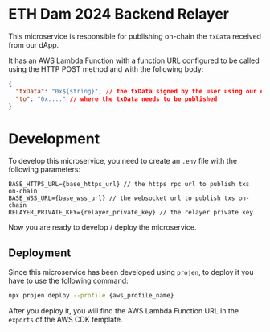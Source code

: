 # ETH Dam 2024 Backend Relayer

This microservice is responsible for publishing on-chain the `txData` received from our dApp.

It has an AWS Lambda Function with a function URL configured to be called using the HTTP POST method and with the following body:

```json
{
  "txData": "0x${string}", // the txData signed by the user using our dApp
  "to": "0x...." // where the txData needs to be published
}
```

# Development

To develop this microservice, you need to create an `.env` file with the following parameters:

```env
BASE_HTTPS_URL={base_https_url} // the https rpc url to publish txs on-chain
BASE_WSS_URL={base_wss_url} // the websocket url to publish txs on-chain
RELAYER_PRIVATE_KEY={relayer_private_key} // the relayer private key
```

Now you are ready to develop / deploy the microservice.

## Deployment

Since this microservice has been developed using `projen`, to deploy it you have to use the following command:

```bash
npx projen deploy --profile {aws_profile_name}
```

After you deploy it, you will find the AWS Lambda Function URL in the `exports` of the AWS CDK template.